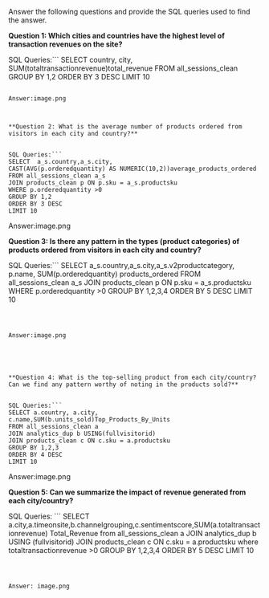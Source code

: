 Answer the following questions and provide the SQL queries used to find the answer.

    
**Question 1: Which cities and countries have the highest level of transaction revenues on the site?**


SQL Queries:```
SELECT country, city, SUM(totaltransactionrevenue)total_revenue
FROM all_sessions_clean
GROUP BY 1,2
ORDER BY 3 DESC
LIMIT 10
```

Answer:image.png



**Question 2: What is the average number of products ordered from visitors in each city and country?**


SQL Queries:```
SELECT  a_s.country,a_s.city,
CAST(AVG(p.orderedquantity) AS NUMERIC(10,2))average_products_ordered
FROM all_sessions_clean a_s
JOIN products_clean p ON p.sku = a_s.productsku
WHERE p.orderedquantity >0
GROUP BY 1,2
ORDER BY 3 DESC
LIMIT 10
```



Answer:image.png





**Question 3: Is there any pattern in the types (product categories) of products ordered from visitors in each city and country?**


SQL Queries:```
 SELECT  a_s.country,a_s.city,a_s.v2productcategory, p.name, SUM(p.orderedquantity) products_ordered
FROM all_sessions_clean a_s
JOIN products_clean p ON p.sku = a_s.productsku
WHERE p.orderedquantity >0
GROUP BY 1,2,3,4
ORDER BY 5 DESC
LIMIT 10
```



Answer:image.png





**Question 4: What is the top-selling product from each city/country? Can we find any pattern worthy of noting in the products sold?**


SQL Queries:```
SELECT a.country, a.city, c.name,SUM(b.units_sold)Top_Products_By_Units
FROM all_sessions_clean a
JOIN analytics_dup b USING(fullvisitorid)
JOIN products_clean c ON c.sku = a.productsku
GROUP BY 1,2,3
ORDER BY 4 DESC
LIMIT 10
```




Answer:image.png





**Question 5: Can we summarize the impact of revenue generated from each city/country?**

SQL Queries: ```
SELECT a.city,a.timeonsite,b.channelgrouping,c.sentimentscore,SUM(a.totaltransactionrevenue) Total_Revenue
from
all_sessions_clean a
JOIN analytics_dup b USING (fullvisitorid)
JOIN products_clean c ON c.sku = a.productsku
where totaltransactionrevenue >0
GROUP BY 1,2,3,4
ORDER BY 5 DESC
LIMIT 10
```



Answer: image.png







